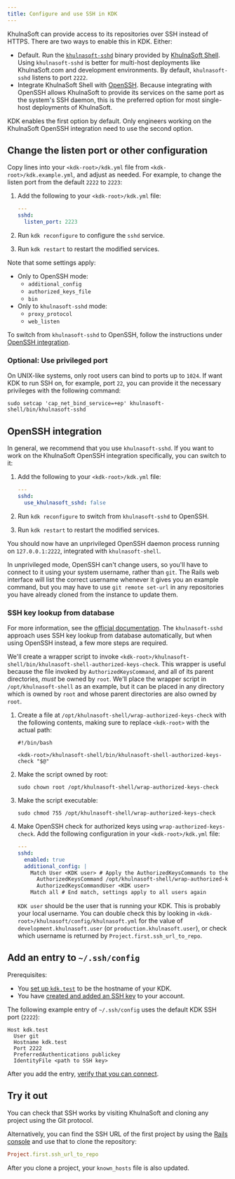 ```yaml
---
title: Configure and use SSH in KDK
---
```


KhulnaSoft can provide access to its repositories over SSH instead of HTTPS. There
are two ways to enable this in KDK. Either:

- Default. Run the [`khulnasoft-sshd`](https://docs.khulnasoft.com/ee/administration/operations/khulnasoft_sshd.html)
  binary provided by [KhulnaSoft Shell](https://github.com/khulnasoft-lab/khulnasoft-shell).
  Using `khulnasoft-sshd` is better for multi-host deployments like KhulnaSoft.com and
  development environments. By default, `khulnasoft-sshd` listens to port `2222`.
- Integrate KhulnaSoft Shell with [OpenSSH](https://openssh.org). Because integrating
  with OpenSSH allows KhulnaSoft to provide its services on the same port as the system's
  SSH daemon, this is the preferred option for most single-host deployments of KhulnaSoft.

KDK enables the first option by default. Only engineers working on the KhulnaSoft
OpenSSH integration need to use the second option.

## Change the listen port or other configuration

Copy lines into your `<kdk-root>/kdk.yml` file from `<kdk-root>/kdk.example.yml`,
and adjust as needed. For example, to change the listen port from the default `2222` to `2223`:

1. Add the following to your `<kdk-root>/kdk.yml` file:

   ```yaml
   ---
   sshd:
     listen_port: 2223
   ```

1. Run `kdk reconfigure` to configure the `sshd` service.

1. Run `kdk restart` to restart the modified services.

Note that some settings apply:

- Only to OpenSSH mode:
  - `additional_config`
  - `authorized_keys_file`
  - `bin`
- Only to `khulnasoft-sshd` mode:
  - `proxy_protocol`
  - `web_listen`

To switch from `khulnasoft-sshd` to OpenSSH, follow the
instructions under [OpenSSH integration](#openssh-integration).

### Optional: Use privileged port

On UNIX-like systems, only root users can bind to ports up to `1024`. If want KDK to run SSH
on, for example, port `22`, you can provide it the necessary privileges with the following
command:

```shell
sudo setcap 'cap_net_bind_service=+ep' khulnasoft-shell/bin/khulnasoft-sshd
```

## OpenSSH integration

In general, we recommend that you use `khulnasoft-sshd`. If you want to work on the
KhulnaSoft OpenSSH integration specifically, you can switch to it:

1. Add the following to your `<kdk-root>/kdk.yml` file:

   ```yaml
   ---
   sshd:
     use_khulnasoft_sshd: false
   ```

1. Run `kdk reconfigure` to switch from `khulnasoft-sshd` to OpenSSH.

1. Run `kdk restart` to restart the modified services.

You should now have an unprivileged OpenSSH daemon process running on
`127.0.0.1:2222`, integrated with `khulnasoft-shell`.

In unprivileged mode, OpenSSH can't change users, so you'll have to connect to
it using your system username, rather than `git`. The Rails web interface will
list the correct username whenever it gives you an example command, but you may
have to use `git remote set-url` in any repositories you have already cloned
from the instance to update them.

### SSH key lookup from database

For more information, see the
[official documentation](https://docs.khulnasoft.com/ee/administration/operations/speed_up_ssh.html#the-solution).
The `khulnasoft-sshd` approach uses SSH key lookup from database automatically, but
when using OpenSSH instead, a few more steps are required.

We'll create a wrapper script to invoke
`<kdk-root>/khulnasoft-shell/bin/khulnasoft-shell-authorized-keys-check`. This wrapper is useful
because the file invoked by `AuthorizedKeysCommand`, and all of its parent directories,
*must* be owned by `root`. We'll place the wrapper script in `/opt/khulnasoft-shell` as an
example, but it can be placed in any directory which is owned by `root` and whose parent
directories are also owned by `root`.

1. Create a file at `/opt/khulnasoft-shell/wrap-authorized-keys-check` with the following
   contents, making sure to replace `<kdk-root>` with the actual path:

   ```shell
   #!/bin/bash

   <kdk-root>/khulnasoft-shell/bin/khulnasoft-shell-authorized-keys-check "$@"
   ```

1. Make the script owned by root:

   ```shell
   sudo chown root /opt/khulnasoft-shell/wrap-authorized-keys-check
   ```

1. Make the script executable:

   ```shell
   sudo chmod 755 /opt/khulnasoft-shell/wrap-authorized-keys-check
   ```

1. Make OpenSSH check for authorized keys using `wrap-authorized-keys-check`. Add the
   following configuration in your `<kdk-root>/kdk.yml` file:

   ```yaml
   ---
   sshd:
     enabled: true
     additional_config: |
       Match User <KDK user> # Apply the AuthorizedKeysCommands to the git user only
         AuthorizedKeysCommand /opt/khulnasoft-shell/wrap-authorized-keys-check <KDK user> %u %k
         AuthorizedKeysCommandUser <KDK user>
       Match all # End match, settings apply to all users again
   ```

   `KDK user` should be the user that is running your KDK. This is probably your local
   username. You can double check this by looking in
   `<kdk-root>/khulnasoft/config/khulnasoft.yml` for the value of `development.khulnasoft.user`
   (or `production.khulnasoft.user`), or check which username is returned by
   `Project.first.ssh_url_to_repo`.

## Add an entry to `~/.ssh/config`

Prerequisites:

- You [set up `kdk.test`](local_network.md) to be the hostname of your KDK.
- You have [created and added an SSH key](https://docs.khulnasoft.com/ee/user/ssh.html) to your account.

The following example entry of `~/.ssh/config` uses the default KDK SSH port (`2222`):

```plaintext
Host kdk.test
  User git
  Hostname kdk.test
  Port 2222
  PreferredAuthentications publickey
  IdentityFile <path to SSH key>
```

After you add the entry,
[verify that you can connect](https://docs.khulnasoft.com/ee/user/ssh.html#verify-that-you-can-connect).

## Try it out

You can check that SSH works by visiting KhulnaSoft and cloning any project
using the Git protocol.

Alternatively, you can find the SSH URL of the first project by using the
[Rails console](rails_console.md) and use that to clone the repository:

```ruby
Project.first.ssh_url_to_repo
```

After you clone a project, your `known_hosts` file is also updated.
